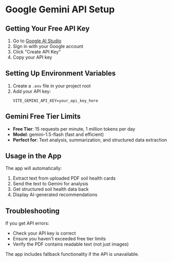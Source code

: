 # Google Gemini API Setup

## Getting Your Free API Key

1. Go to [Google AI Studio](https://makersuite.google.com/app/apikey)
2. Sign in with your Google account
3. Click "Create API Key"
4. Copy your API key

## Setting Up Environment Variables

1. Create a `.env` file in your project root
2. Add your API key:
   ```
   VITE_GEMINI_API_KEY=your_api_key_here
   ```

## Gemini Free Tier Limits

- **Free Tier**: 15 requests per minute, 1 million tokens per day
- **Model**: gemini-1.5-flash (fast and efficient)
- **Perfect for**: Text analysis, summarization, and structured data extraction

## Usage in the App

The app will automatically:
1. Extract text from uploaded PDF soil health cards
2. Send the text to Gemini for analysis
3. Get structured soil health data back
4. Display AI-generated recommendations

## Troubleshooting

If you get API errors:
- Check your API key is correct
- Ensure you haven't exceeded free tier limits
- Verify the PDF contains readable text (not just images)

The app includes fallback functionality if the API is unavailable.
